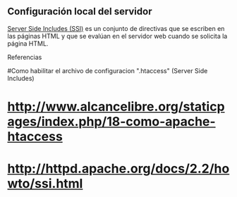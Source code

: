 ## Configuración local del servidor

[Server Side Includes (SSI)](https://es.wikipedia.org/wiki/Server_Side_Includes) es un conjunto de directivas que se escriben en las páginas HTML y que se evalúan en el servidor web cuando se solicita la página HTML.

Referencias

#Como habilitar el archivo de configuracion ".htaccess" (Server Side Includes)
# http://www.alcancelibre.org/staticpages/index.php/18-como-apache-htaccess
# http://httpd.apache.org/docs/2.2/howto/ssi.html

